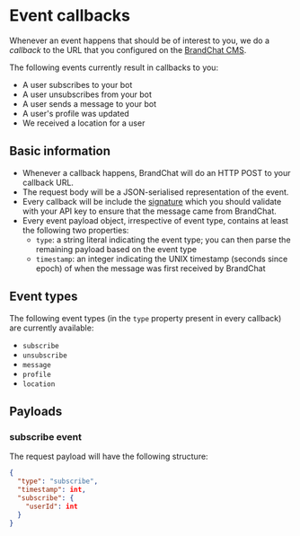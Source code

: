 # Event callbacks

Whenever an event happens that should be of interest to you, we do a *callback* to the URL that you configured on the [BrandChat CMS](https://cms.brandchat.social).

The following events currently result in callbacks to you:

* A user subscribes to your bot
* A user unsubscribes from your bot
* A user sends a message to your bot
* A user's profile was updated
* We received a location for a user

## Basic information

* Whenever a callback happens, BrandChat will do an HTTP POST to your callback URL.
* The request body will be a JSON-serialised representation of the event.
* Every callback will be include the [signature](signature.md) which you should validate with your API key to ensure that the message came from BrandChat.
* Every event payload object, irrespective of event type, contains at least the following two properties:
  * `type`: a string literal indicating the event type; you can then parse the remaining payload based on the event type 
  * `timestamp`: an integer indicating the UNIX timestamp (seconds since epoch) of when the message was first received by BrandChat

## Event types

The following event types (in the `type` property present in every callback) are currently available:

* `subscribe`
* `unsubscribe`
* `message`
* `profile`
* `location`

## Payloads

### subscribe event

The request payload will have the following structure:

```json
{
  "type": "subscribe",
  "timestamp": int,
  "subscribe": {
    "userId": int
  }
}
```

